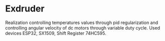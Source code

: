 # Exdruder
Realization controlling temperatures values through pid regularization and controlling angular velocity of dc motors through variable duty cycle.
Used devices ESP32, SX1509, Shift Register 74HC595.
